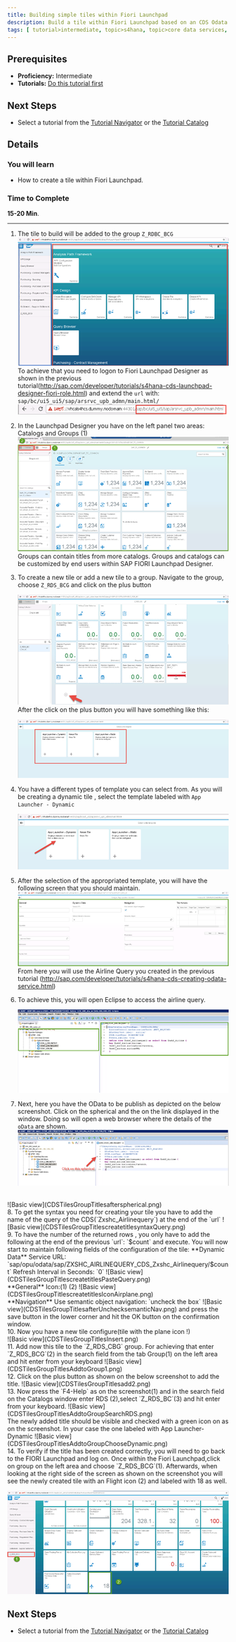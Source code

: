 ```yaml
---
title: Building simple tiles within Fiori Launchpad
description: Build a tile within Fiori Launchpad based on an CDS Odata Service
tags: [ tutorial>intermediate, topic>s4hana, topic>core data services, topic>fiori tile, products>sap-s4hana on-premise ]
---
```

## Prerequisites  
 - **Proficiency:** Intermediate
 - **Tutorials:** [Do this tutorial first](http://sap.com/developer/tutorials/s4hana-cds-launchpad-designer-fiori-role.html)

## Next Steps
 - Select a tutorial from the [Tutorial Navigator](http://sap.com/developer/tutorial-navigator.html) or the [Tutorial Catalog](http://sap.com/developer/tutorials.html)

## Details
### You will learn  
- How to create a tile within Fiori Launchpad.
### Time to Complete
**15-20 Min**.

---

1. The tile to build will be added to the group `Z_RDBC_BCG`
    ![Basic view](CDSTiles1.png)
To achieve that you need to logon to Fiori Launchpad Designer as shown in the previous tutorial(http://sap.com/developer/tutorials/s4hana-cds-launchpad-designer-fiori-role.html) and extend the `url` with: `sap/bc/ui5_ui5/sap/arsrvc_upb_admn/main.html/`
    ![Basic view](CDSTilesGroupTitlestoAddAppendExtensionDesigner3.png)

2. In the Launchpad Designer you have on the left panel two areas: Catalogs and Groups (1)
        ![Basic view](CDSTilesGroupTitlestoAddAppendExtensionDesigner4.png)
Groups can contain titles from more catalogs. Groups and catalogs can be customized by end users within SAP FIORI Launchpad Designer.
3. To create a new tile or add a new tile to a group.
Navigate to the group, choose `Z_RDS_BCG` and click on the plus button

    ![Basic view](CDSTilesGroupTitlescreateClick1.png)
After the click on the plus button you will have something like this:

    ![Basic view](CDSTilesGroupTitlescreatelookslike.png)
4. You have a different types of template you can select from. As you will be creating a dynamic tile , select the template labeled with `App Launcher - Dynamic`

    ![Basic view](CDSTilesGroupTitlescreatedynamictite.png)
5. After the selection of the appropriated template, you will have the following screen that you should maintain.
    ![Basic view](CDSTilesGroupTitlescreatedynamictite2.png)
From here you will use the Airline Query you created in the previous tutorial (http://sap.com/developer/tutorials/s4hana-cds-creating-odata-service.html)

6. To achieve this, you will open Eclipse to access the airline query.

   ![Basic view](CDSTilesGroupTitlescreateOpenEclipse1.png)
7.  Next, here you have the OData to be publish as depicted on the below screenshot.
  Click on the spherical and the on the link displayed in the window. Doing so will open a web browser where the details of the `oData` are shown.
    ![Basic view](CDSTilesGroupTitlescreatetitlespherical.png)
 <br>
  ![Basic view](CDSTilesGroupTitlesafterspherical.png)
  <br>
 8. To get the syntax you need for creating your tile you have to add  the name of the query of the CDS(`Zxshc_Airlinequery`) at the end of the `url`  
    ![Basic view](CDSTilesGroupTitlescreatetitlesyntaxQuery.png)
<br>    
9. To have the number of the returned rows , you only have to add the following at the end of the previous `url`: `$count` and execute.
  You will now start to maintain  following fields of the configuration of the tile:
  **Dynamic Data**
  Service URL: `sap/opu/odata/sap/ZXSHC_AIRLINEQUERY_CDS_Zxshc_Airlinequery/$count`
  Refresh Interval in Seconds: `0`
    ![Basic view](CDSTilesGroupTitlescreatetitlesPasteQuery.png)
    <br>
    **General**
    Icon:(1) (2)
    ![Basic view](CDSTilesGroupTitlescreatetitlesIconAirplane.png)   
    <br>
    **Navigation**
    Use semantic object navigation: `uncheck the box`
    ![Basic view](CDSTilesGroupTitlesafterUnchecksemanticNav.png)
    and press the save button in the lower corner and hit the OK button on the confirmation window.
    <br>    
    10. Now you have a new tile configure(tile with the plane icon !)
    <br>
    ![Basic view](CDSTilesGroupTitlesInsert.png)
    <br>
    11. Add now this tile to the `Z_RDS_CBG` group. For achieving that  enter `Z_RDS_BCG`(2) in the search field from the tab Group(1) on the left area and hit enter from your keyboard
    ![Basic view](CDSTilesGroupTitlesAddtoGroup1.png)
    <br>
    12. Click on the plus button as shown on the below screenshot to add the title.
    ![Basic view](CDSTilesGroupTitlesadd2.png)
    <br>
  13. Now press the `F4-Help` as on the screenshot(1) and in the search field on the  Catalogs window  enter RDS (2),select `Z_RDS_BC`(3) and hit enter from your keyboard.
    ![Basic view](CDSTilesGroupTitlesAddtoGroupSearchRDS.png) <br>  
  The newly added title should be visible and checked with a green icon on as on the screenshot. In your case the one labeled with App Launcher-Dynamic
  ![Basic view](CDSTilesGroupTitlesAddtoGroupChooseDynamic.png)
  <br>
  14. To verify if the title has been created correctly, you will need to go back to the FIORI Launchpad and log on. Once within the Fiori Launchpad,click on group on the left area and choose `Z_RDS_BCG`(1). Afterwards, when looking at the right side of the screen as shown on the screenshot you will see the newly created tile with an Flight icon (2) and labeled with 18 as well.

  ![Basic view](CDSFinalTile.png)


## Next Steps
 - Select a tutorial from the [Tutorial Navigator](http://go.sap.com/developer/tutorial-navigator.html) or the [Tutorial Catalog](http://go.sap.com/developer/tutorials.html)
